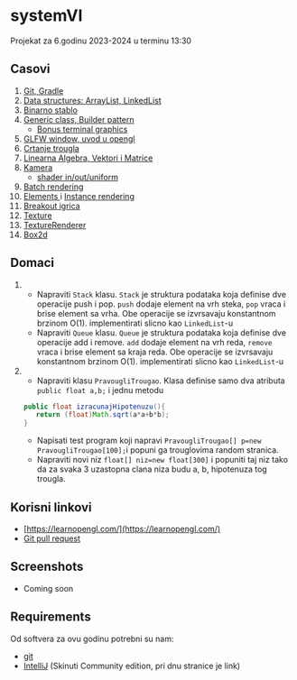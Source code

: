 # systemVI
Projekat za 6.godinu 2023-2024 u terminu 13:30

## Casovi
1. [Git, Gradle](GitGradle.md)
2. [Data structures: ArrayList, LinkedList](src/com/systemvi/examples/datastructures/Lists.md)
3. [Binarno stablo](src/com/systemvi/examples/datastructures/Tree.md)
4. [Generic class, Builder pattern](src/com/systemvi/examples/datastructures/GenericBuilder.md)
   + [Bonus terminal graphics](docs/Lanterna.md)
5. [GLFW window, uvod u opengl](docs/openglwindow/window.md)
6. [Crtanje trougla](docs/openglwindow/triangle.md)
7. [Linearna Algebra, Vektori i Matrice](docs/vektori/vektori.md)
8. [Kamera](docs/kamera/kamera.md)
   + [shader in/out/uniform](docs/shader/shader.md)
9. [Batch rendering](docs/optimizacijeRenderovanja/batch.md)
10. [Elements ](docs/optimizacijeRenderovanja/elements.md)i [Instance rendering](docs/optimizacijeRenderovanja/instance.md)
11. [Breakout igrica](docs/breakout.md)
12. [Texture](docs/textures/texture.md)
13. [TextureRenderer](docs/textures/textureRenderer.md)
14. [Box2d](docs/physics/box2d.md)
## Domaci
1. + Napraviti `Stack` klasu. `Stack` je struktura podataka koja definise dve operacije 
push i pop. `push` dodaje element na vrh steka, `pop` vraca i brise element sa vrha. Obe operacije
se izvrsavaju konstantnom brzinom O(1). implementirati slicno kao `LinkedList`-u
   +  Napraviti `Queue` klasu. `Queue` je struktura podataka koja definise dve operacije
   add i remove. `add` dodaje element na vrh reda, `remove` vraca i brise element sa kraja reda. Obe operacije
   se izvrsavaju konstantnom brzinom O(1). implementirati slicno kao `LinkedList`-u
1. + Napraviti klasu `PravougliTrougao`. Klasa definise samo dva atributa `public float a,b;`
   i jednu metodu 
   ```java 
   public float izracunajHipotenuzu(){
      return (float)Math.sqrt(a*a+b*b);
   }
   ```
   + Napisati test program koji napravi `PravougliTrougao[] p=new PravougliTrougao[100];`i popuni ga trouglovima random stranica.
   + Napraviti novi niz `float[] niz=new float[300]` i popuniti taj niz tako da za svaka 3 uzastopna clana niza budu a, b, hipotenuza tog trougla.
## Korisni linkovi
+ [https://learnopengl.com/](https://learnopengl.com/)
+ [Git pull request](https://opensource.com/article/19/7/create-pull-request-github)
## Screenshots
+ Coming soon

## Requirements
Od softvera za ovu godinu potrebni su nam:
+ [git](https://git-scm.com/)
+ [IntelliJ](https://www.jetbrains.com/idea/download) (Skinuti Community edition, pri dnu stranice je link)


